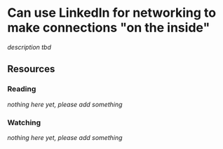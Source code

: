 # Can use LinkedIn for networking to make connections "on the inside"

_description tbd_

## Resources

### Reading

_nothing here yet, please add something_

### Watching

_nothing here yet, please add something_
